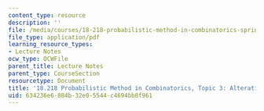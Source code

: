 ```yaml
---
content_type: resource
description: ''
file: /media/courses/18-218-probabilistic-method-in-combinatorics-spring-2019/634236e6884b32e05544c4694bb8f961_MIT18_218S19_ch3.pdf
file_type: application/pdf
learning_resource_types:
- Lecture Notes
ocw_type: OCWFile
parent_title: Lecture Notes
parent_type: CourseSection
resourcetype: Document
title: '18.218 Probabilistic Method in Combinatorics, Topic 3: Alterations'
uid: 634236e6-884b-32e0-5544-c4694bb8f961
---
```

